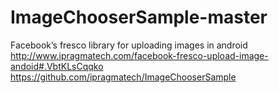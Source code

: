 # ImageChooserSample-master

Facebook’s fresco library for uploading images in android
http://www.ipragmatech.com/facebook-fresco-upload-image-andoid#.VbtKLsCqqko
https://github.com/ipragmatech/ImageChooserSample
